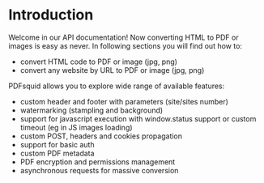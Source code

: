 # Introduction

Welcome in our API documentation! Now converting HTML to PDF or images is easy as never. In following sections you will find out how to:

- convert HTML code to PDF or image (jpg, png)
- convert any website by URL to PDF or image (jpg, png)

PDFsquid allows you to explore wide range of available features:
- custom header and footer with parameters (site/sites number)
- watermarking (stampling and background)
- support for javascript execution with window.status support or custom timeout (eg in JS images loading)
- custom POST, headers and cookies propagation
- support for basic auth
- custom PDF metadata
- PDF encryption and permissions management
- asynchronous requests for massive conversion 